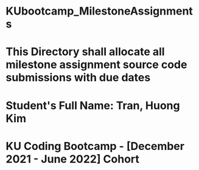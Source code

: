 # KUbootcamp_MilestoneAssignments
# This Directory shall allocate all milestone assignment source code submissions with due dates
# Student's Full Name: Tran, Huong Kim  
# KU Coding Bootcamp - [December 2021 - June 2022] Cohort